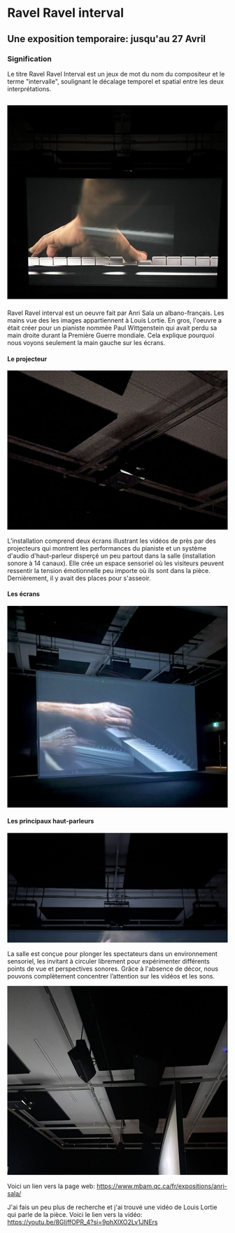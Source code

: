# Ravel Ravel interval #
## Une exposition temporaire: jusqu'au 27 Avril ##

### Signification ###
Le titre Ravel Ravel Interval est un jeux de mot du nom du compositeur et le terme "intervalle", soulignant le décalage temporel et spatial entre les deux interprétations.



![Image](media/oeuvre_vue_face.jpg) 
-----------------------------
Ravel Ravel interval est un oeuvre fait par Anri Sala un albano-français. Les mains vue des les images appartiennent à Louis Lortie. En gros, l'oeuvre a était créer pour un pianiste nommée Paul Wittgenstein qui avait perdu sa main droite durant la Première Guerre mondiale. Cela explique pourquoi nous voyons seulement la main gauche sur les écrans.


#### Le projecteur ####
![Image](media/projecteur.jpg) 

L’installation comprend deux écrans illustrant les vidéos de près par des projecteurs qui montrent les performances du pianiste et un système d'audio d'haut-parleur disperçé un peu partout dans la salle (installation sonore à 14 canaux). Elle crée un espace sensoriel où les visiteurs peuvent ressentir la tension émotionnelle peu importe où ils sont dans la pièce. Dernièrement, il y avait des places pour s'asseoir.

#### Les écrans ####
![Image](media/ecran.jpg) 

#### Les principaux haut-parleurs ####
![Image](media/haut_parleur_vue.jpg) 

La salle est conçue pour plonger les spectateurs dans un environnement sensoriel, les invitant à circuler librement pour expérimenter différents points de vue et perspectives sonores. Grâce à l'absence de décor, nous pouvons complètement concentrer l’attention sur les vidéos et les sons.

![Image](media/haut-parleur.jpg) 

Voici un lien vers la page web: https://www.mbam.qc.ca/fr/expositions/anri-sala/

J'ai fais un peu plus de recherche et j'ai trouvé une vidéo de Louis Lortie qui parle de la pièce.
Voici le lien vers la vidéo: https://youtu.be/8GIjffOPR_4?si=9phXlXO2Lv1JNErs


